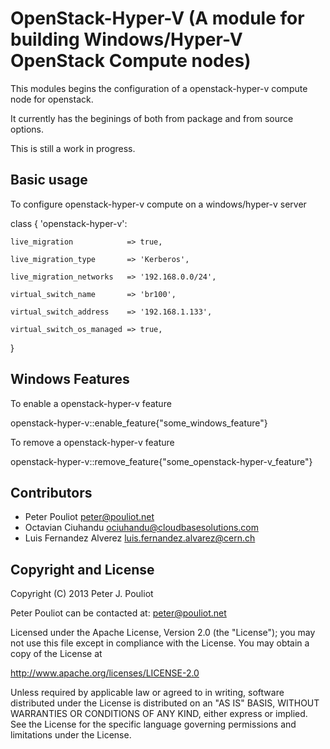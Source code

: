 OpenStack-Hyper-V (A module for building Windows/Hyper-V OpenStack Compute nodes)
=================================================================

This modules begins the configuration of a openstack-hyper-v compute node for openstack.

It currently has the beginings of both from package and from source options.

This is still a work in progress.

Basic usage
-----------

To configure openstack-hyper-v compute on a windows/hyper-v server

class { 'openstack-hyper-v':

    live_migration            => true,

    live_migration_type       => 'Kerberos',

    live_migration_networks   => '192.168.0.0/24',

    virtual_switch_name       => 'br100',

    virtual_switch_address    => '192.168.1.133',

    virtual_switch_os_managed => true,

  }




Windows Features
----------------

To enable a openstack-hyper-v feature

openstack-hyper-v::enable_feature{"some_windows_feature"}

To remove a openstack-hyper-v feature


openstack-hyper-v::remove_feature{"some_openstack-hyper-v_feature"}
 

Contributors
------------

 * Peter Pouliot <peter@pouliot.net>
 * Octavian Ciuhandu <ociuhandu@cloudbasesolutions.com>
 * Luis Fernandez Alverez <luis.fernandez.alvarez@cern.ch>


Copyright and License
---------------------

Copyright (C) 2013 Peter J. Pouliot

Peter Pouliot can be contacted at: peter@pouliot.net

Licensed under the Apache License, Version 2.0 (the "License");
you may not use this file except in compliance with the License.
You may obtain a copy of the License at

  http://www.apache.org/licenses/LICENSE-2.0

Unless required by applicable law or agreed to in writing, software
distributed under the License is distributed on an "AS IS" BASIS,
WITHOUT WARRANTIES OR CONDITIONS OF ANY KIND, either express or implied.
See the License for the specific language governing permissions and
limitations under the License.
